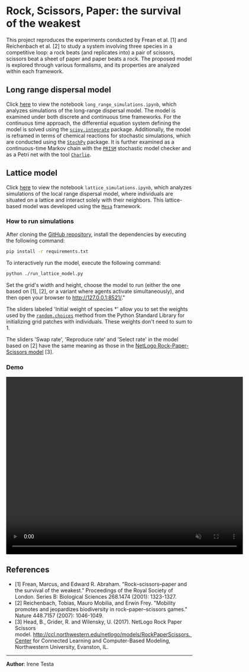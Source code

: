 # Rock, Scissors, Paper: the survival of the weakest

This project reproduces the experiments conducted by Frean et al. [1] and Reichenbach et al. [2] to study a system involving three species in a competitive loop: a rock beats (and replicates into) a pair of scissors, scissors beat a sheet of paper and paper beats a rock. The proposed model is explored through various formalisms, and its properties are analyzed within each framework.

## Long range dispersal model

Click [here](./notebooks/long_range_simulations.html) to view the notebook `long_range_simulations.ipynb`, which analyzes simulations of the long-range dispersal model. The model is examined under both discrete and continuous time frameworks. For the continuous time approach, the differential equation system defining the model is solved using the [`scipy.integrate`](https://docs.scipy.org/doc/scipy/reference/integrate.html#module-scipy.integrate) package. Additionally, the model is reframed in terms of chemical reactions for stochastic simulations, which are conducted using the [`StochPy`](https://stochpy.sourceforge.net) package. It is further examined as a continuous-time Markov chain with the [`PRISM`](https://www.prismmodelchecker.org) stochastic model checker and as a Petri net with the tool [`Charlie`](https://www-dssz.informatik.tu-cottbus.de/DSSZ/Software/Charlie).

## Lattice model

Click [here](./notebooks/lattice_simulations.html) to view the notebook `lattice_simulations.ipynb`, which analyzes simulations of the local range dispersal model, where individuals are situated on a lattice and interact solely with their neighbors. This lattice-based model was developed using the [`Mesa`](https://mesa.readthedocs.io/en/stable/) framework.

### How to run simulations

After cloning the [GitHub repository](https://github.com/iretes/rock-scissors-paper), install the dependencies by executing the following command:

```bash
pip install -r requirements.txt
```

To interactively run the model, execute the following command:

```bash
python ./run_lattice_model.py
```

Set the grid's width and height, choose the model to run (either the one based on [1], [2], or a variant where agents activate simultaneously), and then open your browser to http://127.0.0.1:8521/."

The sliders labeled 'Initial weight of species *' allow you to set the weights used by the [`random.choices`](https://docs.python.org/3/library/random.html#random.choices) method from the Python Standard Library for initializing grid patches with individuals. These weights don't need to sum to 1.

The sliders 'Swap rate', 'Reproduce rate' and 'Select rate' in the model based on [2] have the same meaning as those in the [NetLogo Rock-Paper-Scissors model](https://ccl.northwestern.edu/netlogo/models/RockPaperScissors) [3].

### Demo

<video width="640" height="480" controls loop="" muted="" autoplay="">
    <source src="https://github.com/iretes/rock-scissors-paper/assets/46034276/2a1055cc-fee6-4a60-b513-3b3d7210b7ad">
</video>

## References
- [1] Frean, Marcus, and Edward R. Abraham. "Rock–scissors–paper and the survival of the weakest." Proceedings of the Royal Society of London. Series B: Biological Sciences 268.1474 (2001): 1323-1327.
- [2] Reichenbach, Tobias, Mauro Mobilia, and Erwin Frey. "Mobility promotes and jeopardizes biodiversity in rock–paper–scissors games." Nature 448.7157 (2007): 1046-1049.
- [3] Head, B., Grider, R. and Wilensky, U. (2017). NetLogo Rock Paper Scissors model. http://ccl.northwestern.edu/netlogo/models/RockPaperScissors. Center for Connected Learning and Computer-Based Modeling, Northwestern University, Evanston, IL.

---
**Author**: Irene Testa